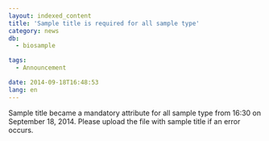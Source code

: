 ```yaml
---
layout: indexed_content
title: 'Sample title is required for all sample type'
category: news
db:
  - biosample

tags:
  - Announcement

date: 2014-09-18T16:48:53
lang: en
---
```


Sample title became a mandatory attribute for all sample type from 16:30 on September 18, 2014. Please upload the file with sample title if an error occurs.
